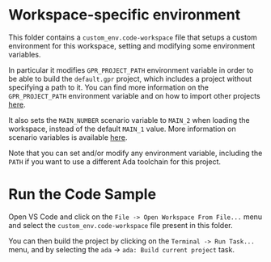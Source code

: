 # Workspace-specific environment

This folder contains a `custom_env.code-workspace` file that setups a custom
environment for this workspace, setting and modifying some environment variables.

In particular it modifies `GPR_PROJECT_PATH` environment variable in order
to be able to build the `default.gpr` project, which includes a project
without specifying a path to it. You can find more information on the
`GPR_PROJECT_PATH` environment variable and on how to import other projects
[here](https://docs.adacore.com/gprbuild-docs/html/gprbuild_ug/gnat_project_manager.html?highlight=gpr_project_path#importing-projects).

It also sets the `MAIN_NUMBER` scenario variable to `MAIN_2` when loading
the workspace, instead of the default `MAIN_1` value.
More information on scenario variables is available [here](https://docs.adacore.com/gprbuild-docs/html/gprbuild_ug/gnat_project_manager.html?highlight=gpr_project_path#scenarios-in-projects).

Note that you can set and/or modify any environment variable, including the
`PATH` if you want to use a different Ada toolchain for this project.

# Run the Code Sample

Open VS Code and click on the `File -> Open Workspace From File...` menu
and select the `custom_env.code-workspace` file present in this folder.

You can then build the project by clicking on the `Terminal -> Run Task...` menu,
and by selecting the `ada` -> `ada: Build current project` task.
